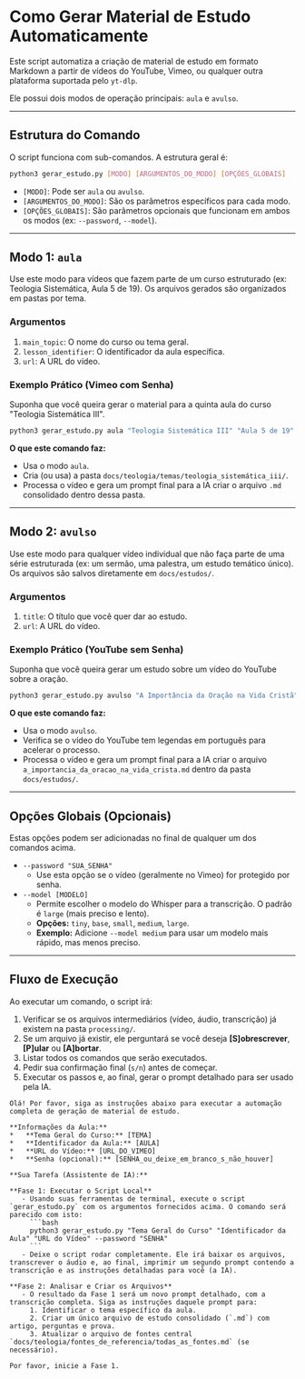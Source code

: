 # Como Gerar Material de Estudo Automaticamente

Este script automatiza a criação de material de estudo em formato Markdown a partir de vídeos do YouTube, Vimeo, ou qualquer outra plataforma suportada pelo `yt-dlp`.

Ele possui dois modos de operação principais: `aula` e `avulso`.

---

## Estrutura do Comando

O script funciona com sub-comandos. A estrutura geral é:

```bash
python3 gerar_estudo.py [MODO] [ARGUMENTOS_DO_MODO] [OPÇÕES_GLOBAIS]
```

-   `[MODO]`: Pode ser `aula` ou `avulso`.
-   `[ARGUMENTOS_DO_MODO]`: São os parâmetros específicos para cada modo.
-   `[OPÇÕES_GLOBAIS]`: São parâmetros opcionais que funcionam em ambos os modos (ex: `--password`, `--model`).

---

## Modo 1: `aula`

Use este modo para vídeos que fazem parte de um curso estruturado (ex: Teologia Sistemática, Aula 5 de 19). Os arquivos gerados são organizados em pastas por tema.

### Argumentos

1.  `main_topic`: O nome do curso ou tema geral.
2.  `lesson_identifier`: O identificador da aula específica.
3.  `url`: A URL do vídeo.

### Exemplo Prático (Vimeo com Senha)

Suponha que você queira gerar o material para a quinta aula do curso "Teologia Sistemática III".

```bash
python3 gerar_estudo.py aula "Teologia Sistemática III" "Aula 5 de 19" "https://vimeo.com/483614236" --password "ts3neto"
```

**O que este comando faz:**
*   Usa o modo `aula`.
*   Cria (ou usa) a pasta `docs/teologia/temas/teologia_sistemática_iii/`.
*   Processa o vídeo e gera um prompt final para a IA criar o arquivo `.md` consolidado dentro dessa pasta.

---

## Modo 2: `avulso`

Use este modo para qualquer vídeo individual que não faça parte de uma série estruturada (ex: um sermão, uma palestra, um estudo temático único). Os arquivos são salvos diretamente em `docs/estudos/`.

### Argumentos

1.  `title`: O título que você quer dar ao estudo.
2.  `url`: A URL do vídeo.

### Exemplo Prático (YouTube sem Senha)

Suponha que você queira gerar um estudo sobre um vídeo do YouTube sobre a oração.

```bash
python3 gerar_estudo.py avulso "A Importância da Oração na Vida Cristã" "https://www.youtube.com/watch?v=FWAdfuPpLOc"
```

**O que este comando faz:**
*   Usa o modo `avulso`.
*   Verifica se o vídeo do YouTube tem legendas em português para acelerar o processo.
*   Processa o vídeo e gera um prompt final para a IA criar o arquivo `a_importancia_da_oracao_na_vida_crista.md` dentro da pasta `docs/estudos/`.

---

## Opções Globais (Opcionais)

Estas opções podem ser adicionadas no final de qualquer um dos comandos acima.

*   `--password "SUA_SENHA"`
    *   Use esta opção se o vídeo (geralmente no Vimeo) for protegido por senha.
*   `--model [MODELO]`
    *   Permite escolher o modelo do Whisper para a transcrição. O padrão é `large` (mais preciso e lento).
    *   **Opções:** `tiny`, `base`, `small`, `medium`, `large`.
    *   **Exemplo:** Adicione `--model medium` para usar um modelo mais rápido, mas menos preciso.

---
## Fluxo de Execução

Ao executar um comando, o script irá:
1.  Verificar se os arquivos intermediários (vídeo, áudio, transcrição) já existem na pasta `processing/`.
2.  Se um arquivo já existir, ele perguntará se você deseja **[S]obrescrever**, **[P]ular** ou **[A]bortar**.
3.  Listar todos os comandos que serão executados.
4.  Pedir sua confirmação final (`s/n`) antes de começar.
5.  Executar os passos e, ao final, gerar o prompt detalhado para ser usado pela IA.

```text
Olá! Por favor, siga as instruções abaixo para executar a automação completa de geração de material de estudo.

**Informações da Aula:**
*   **Tema Geral do Curso:** [TEMA]
*   **Identificador da Aula:** [AULA]
*   **URL do Vídeo:** [URL_DO_VIMEO]
*   **Senha (opcional):** [SENHA_ou_deixe_em_branco_s_não_houver]

**Sua Tarefa (Assistente de IA):**

**Fase 1: Executar o Script Local**
   - Usando suas ferramentas de terminal, execute o script `gerar_estudo.py` com os argumentos fornecidos acima. O comando será parecido com isto:
     ```bash
     python3 gerar_estudo.py "Tema Geral do Curso" "Identificador da Aula" "URL do Vídeo" --password "SENHA"
     ```
   - Deixe o script rodar completamente. Ele irá baixar os arquivos, transcrever o áudio e, ao final, imprimir um segundo prompt contendo a transcrição e as instruções detalhadas para você (a IA).

**Fase 2: Analisar e Criar os Arquivos**
   - O resultado da Fase 1 será um novo prompt detalhado, com a transcrição completa. Siga as instruções daquele prompt para:
     1. Identificar o tema específico da aula.
     2. Criar um único arquivo de estudo consolidado (`.md`) com artigo, perguntas e prova.
     3. Atualizar o arquivo de fontes central `docs/teologia/fontes_de_referencia/todas_as_fontes.md` (se necessário).

Por favor, inicie a Fase 1.
``` 